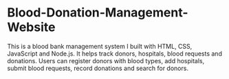# Blood-Donation-Management-Website
This is a blood bank management system I built with HTML, CSS, JavaScript and Node.js. It helps track donors, hospitals, blood requests and donations. Users can register donors with blood types, add hospitals, submit blood requests, record donations and search for donors.

